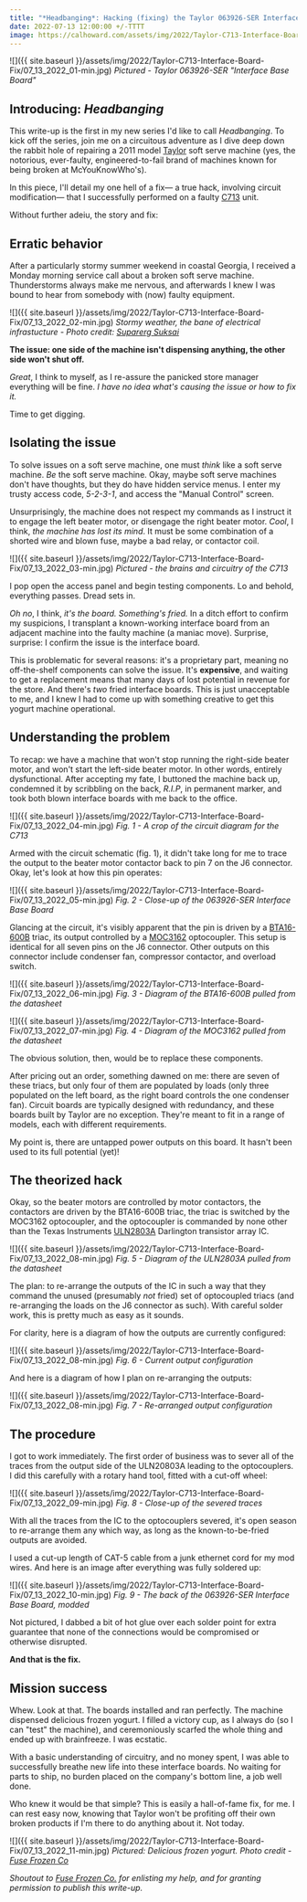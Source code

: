 ```yaml
---
title: "*Headbanging*: Hacking (fixing) the Taylor 063926-SER Interface Base Board"
date: 2022-07-13 12:00:00 +/-TTTT
image: https://calhoward.com/assets/img/2022/Taylor-C713-Interface-Board-Fix/07_13_2022_01-min.jpg
---
```


![]({{ site.baseurl }}/assets/img/2022/Taylor-C713-Interface-Board-Fix/07_13_2022_01-min.jpg)
*Pictured - Taylor 063926-SER "Interface Base Board"*

## Introducing: *Headbanging*

This write-up is the first in my new series I'd like to call *Headbanging*. To kick off the series, join me on a circuitous adventure as I dive deep down the rabbit hole of repairing a 2011 model [Taylor](https://www.taylor-company.com/) soft serve machine (yes, the notorious, ever-faulty, engineered-to-fail brand of machines known for being broken at McYouKnowWho's).

In this piece, I'll detail my one hell of a fix— a true hack, involving circuit modification— that I successfully performed on a faulty [C713](https://www.taylor-company.com/en/product-detail/model-c713) unit. 

Without further adeiu, the story and fix:

## Erratic behavior

After a particularly stormy summer weekend in coastal Georgia, I received a Monday morning service call about a broken soft serve machine. Thunderstorms always make me nervous, and afterwards I knew I was bound to hear from somebody with (now) faulty equipment. 

![]({{ site.baseurl }}/assets/img/2022/Taylor-C713-Interface-Board-Fix/07_13_2022_02-min.jpg)
*Stormy weather, the bane of electrical infrastucture - Photo credit: [Suparerg Suksai](https://www.pexels.com/@akedynamic/)*

**The issue: one side of the machine isn't dispensing anything, the other side won't shut off.**

*Great*, I think to myself, as I re-assure the panicked store manager everything will be fine. *I have no idea what's causing the issue or how to fix it.* 

Time to get digging.

## Isolating the issue

To solve issues on a soft serve machine, one must *think* like a soft serve machine. *Be* the soft serve machine. Okay, maybe soft serve machines don't have thoughts, but they do have hidden service menus. I enter my trusty access code, *5-2-3-1*, and access the "Manual Control" screen. 

Unsurprisingly, the machine does not respect my commands as I instruct it to engage the left beater motor, or disengage the right beater motor. *Cool*, I think, *the machine has lost its mind*. It must be some combination of a shorted wire and blown fuse, maybe a bad relay, or contactor coil.

![]({{ site.baseurl }}/assets/img/2022/Taylor-C713-Interface-Board-Fix/07_13_2022_03-min.jpg)
*Pictured - the brains and circuitry of the C713*

I pop open the access panel and begin testing components. Lo and behold, everything passes. Dread sets in.

*Oh no*, I think, *it's the board. Something's fried.* In a ditch effort to confirm my suspicions, I transplant a known-working interface board from an adjacent machine into the faulty machine (a maniac move). Surprise, surprise: I confirm the issue is the interface board. 

This is problematic for several reasons: it's a proprietary part, meaning no off-the-shelf components can solve the issue. It's **expensive**, and waiting to get a replacement means that many days of lost potential in revenue for the store. And there's *two* fried interface boards. This is just unacceptable to me, and I knew I had to come up with something creative to get this yogurt machine operational.

## Understanding the problem

To recap: we have a machine that won't stop running the right-side beater motor, and won't start the left-side beater motor. In other words, entirely dysfunctional. After accepting my fate, I buttoned the machine back up, condemned it by scribbling on the back, *R.I.P*, in permanent marker, and took both blown interface boards with me back to the office.

![]({{ site.baseurl }}/assets/img/2022/Taylor-C713-Interface-Board-Fix/07_13_2022_04-min.jpg)
*Fig. 1 - A crop of the circuit diagram for the C713*

Armed with the circuit schematic (fig. 1), it didn't take long for me to trace the output to the beater motor contactor back to pin 7 on the J6 connector. Okay, let's look at how this pin operates:

![]({{ site.baseurl }}/assets/img/2022/Taylor-C713-Interface-Board-Fix/07_13_2022_05-min.jpg)
*Fig. 2 - Close-up of the 063926-SER Interface Base Board*

Glancing at the circuit, it's visibly apparent that the pin is driven by a [BTA16-600B](https://www.mouser.com/datasheet/2/848/BTA16-600B-1375641.pdf) triac, its output controlled by a [MOC3162](http://pdf.datasheetcatalog.com/datasheet/fairchild/MOC3162-M.pdf) optocoupler. This setup is identical for all seven pins on the J6 connector. Other outputs on this connector include condenser fan, compressor contactor, and overload switch.

![]({{ site.baseurl }}/assets/img/2022/Taylor-C713-Interface-Board-Fix/07_13_2022_06-min.jpg)
*Fig. 3 - Diagram of the BTA16-600B pulled from the datasheet*

![]({{ site.baseurl }}/assets/img/2022/Taylor-C713-Interface-Board-Fix/07_13_2022_07-min.jpg)
*Fig. 4 - Diagram of the MOC3162 pulled from the datasheet*

The obvious solution, then, would be to replace these components. 

After pricing out an order, something dawned on me: there are seven of these triacs, but only four of them are populated by loads (only three populated on the left board, as the right board controls the one condenser fan). Circuit boards are typically designed with redundancy, and these boards built by Taylor are no exception. They're meant to fit in a range of models, each with different requirements.

My point is, there are untapped power outputs on this board. It hasn't been used to its full potential (yet)!

## The theorized hack

Okay, so the beater motors are controlled by motor contactors, the contactors are driven by the BTA16-600B triac, the triac is switched by the MOC3162 optocoupler, and the optocoupler is commanded by none other than the Texas Instruments [ULN2803A](https://www.ti.com/lit/ds/symlink/uln2803a.pdf) Darlington transistor array IC.

![]({{ site.baseurl }}/assets/img/2022/Taylor-C713-Interface-Board-Fix/07_13_2022_08-min.jpg)
*Fig. 5 - Diagram of the ULN2803A pulled from the datasheet*

The plan: to re-arrange the outputs of the IC in such a way that they command the unused (presumably *not* fried) set of optocoupled triacs (and re-arranging the loads on the J6 connector as such). With careful solder work, this is pretty much as easy as it sounds.

For clarity, here is a diagram of how the outputs are currently configured:

![]({{ site.baseurl }}/assets/img/2022/Taylor-C713-Interface-Board-Fix/07_13_2022_08-min.jpg)
*Fig. 6 - Current output configuration*

And here is a diagram of how I plan on re-arranging the outputs:

![]({{ site.baseurl }}/assets/img/2022/Taylor-C713-Interface-Board-Fix/07_13_2022_08-min.jpg)
*Fig. 7 - Re-arranged output configuration*

## The procedure

I got to work immediately. The first order of business was to sever all of the traces from the output side of the ULN20803A leading to the optocouplers. I did this carefully with a rotary hand tool, fitted with a cut-off wheel:

![]({{ site.baseurl }}/assets/img/2022/Taylor-C713-Interface-Board-Fix/07_13_2022_09-min.jpg)
*Fig. 8 - Close-up of the severed traces*

With all the traces from the IC to the optocouplers severed, it's open season to re-arrange them any which way, as long as the known-to-be-fried outputs are avoided. 

I used a cut-up length of CAT-5 cable from a junk ethernet cord for my mod wires. And here is an image after everything was fully soldered up:

![]({{ site.baseurl }}/assets/img/2022/Taylor-C713-Interface-Board-Fix/07_13_2022_10-min.jpg)
*Fig. 9 - The back of the 063926-SER Interface Base Board, modded*

Not pictured, I dabbed a bit of hot glue over each solder point for extra guarantee that none of the connections would be compromised or otherwise disrupted. 

**And that is the fix.**

## Mission success

Whew. Look at that. The boards installed and ran perfectly. The machine dispensed delicious frozen yogurt. I filled a victory cup, as I always do (so I can "test" the machine), and ceremoniously scarfed the whole thing and ended up with brainfreeze. I was ecstatic.

With a basic understanding of circuitry, and no money spent, I was able to successfully breathe new life into these interface boards. No waiting for parts to ship, no burden placed on the company's bottom line, a job well done. 

Who knew it would be that simple? This is easily a hall-of-fame fix, for me. I can rest easy now, knowing that Taylor won't be profiting off their own broken products if I'm there to do anything about it. Not today.

![]({{ site.baseurl }}/assets/img/2022/Taylor-C713-Interface-Board-Fix/07_13_2022_11-min.jpg)
*Pictured: Delicious frozen yogurt. Photo credit - [Fuse Frozen Co](https://www.facebook.com/fusefrozenco)*

*Shoutout to [Fuse Frozen Co.](https://fusefrozenco.com/) for enlisting my help, and for granting permission to publish this write-up.*

